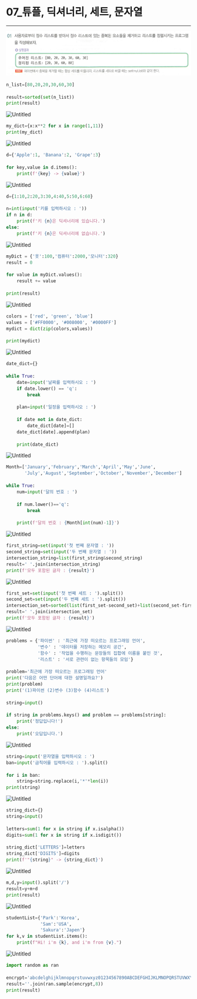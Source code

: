 # 07_튜플, 딕셔너리, 세트, 문자열

---

![Untitled](_img/2024-06-20/Untitled.png)

```python
n_list=[80,20,20,30,60,30]

result=sorted(set(n_list))
print(result)
```

![Untitled](07_%E1%84%90%E1%85%B2%E1%84%91%E1%85%B3%E1%86%AF,%20%E1%84%83%E1%85%B5%E1%86%A8%E1%84%89%E1%85%A7%E1%84%82%E1%85%A5%E1%84%85%E1%85%B5,%20%E1%84%89%E1%85%A6%E1%84%90%E1%85%B3,%20%E1%84%86%E1%85%AE%E1%86%AB%E1%84%8C%E1%85%A1%E1%84%8B%E1%85%A7%E1%86%AF%20b8beac30f9b5488495c1fd68356b1cbb/Untitled%201.png)

```python
my_dict={x:x**2 for x in range(1,11)}
print(my_dict)
```

![Untitled](07_%E1%84%90%E1%85%B2%E1%84%91%E1%85%B3%E1%86%AF,%20%E1%84%83%E1%85%B5%E1%86%A8%E1%84%89%E1%85%A7%E1%84%82%E1%85%A5%E1%84%85%E1%85%B5,%20%E1%84%89%E1%85%A6%E1%84%90%E1%85%B3,%20%E1%84%86%E1%85%AE%E1%86%AB%E1%84%8C%E1%85%A1%E1%84%8B%E1%85%A7%E1%86%AF%20b8beac30f9b5488495c1fd68356b1cbb/Untitled%202.png)

```python
d={'Apple':1, 'Banana':2, 'Grape':3}

for key,value in d.items():
    print(f'{key} -> {value}')
```

![Untitled](07_%E1%84%90%E1%85%B2%E1%84%91%E1%85%B3%E1%86%AF,%20%E1%84%83%E1%85%B5%E1%86%A8%E1%84%89%E1%85%A7%E1%84%82%E1%85%A5%E1%84%85%E1%85%B5,%20%E1%84%89%E1%85%A6%E1%84%90%E1%85%B3,%20%E1%84%86%E1%85%AE%E1%86%AB%E1%84%8C%E1%85%A1%E1%84%8B%E1%85%A7%E1%86%AF%20b8beac30f9b5488495c1fd68356b1cbb/Untitled%203.png)

```python
d={1:10,2:20,3:30,4:40,5:50,6:60}

n=int(input('키를 입력하시오 : '))
if n in d:
    print(f'키 {n}은 딕셔너리에 있습니다.')
else:
    print(f'키 {n}은 딕셔너리에 없습니다.')
```

![Untitled](07_%E1%84%90%E1%85%B2%E1%84%91%E1%85%B3%E1%86%AF,%20%E1%84%83%E1%85%B5%E1%86%A8%E1%84%89%E1%85%A7%E1%84%82%E1%85%A5%E1%84%85%E1%85%B5,%20%E1%84%89%E1%85%A6%E1%84%90%E1%85%B3,%20%E1%84%86%E1%85%AE%E1%86%AB%E1%84%8C%E1%85%A1%E1%84%8B%E1%85%A7%E1%86%AF%20b8beac30f9b5488495c1fd68356b1cbb/Untitled%204.png)

```python
myDict = {'옷':100,'컴퓨터':2000,'모니터':320}
result = 0

for value in myDict.values():
    result += value
    
print(result)
```

![Untitled](07_%E1%84%90%E1%85%B2%E1%84%91%E1%85%B3%E1%86%AF,%20%E1%84%83%E1%85%B5%E1%86%A8%E1%84%89%E1%85%A7%E1%84%82%E1%85%A5%E1%84%85%E1%85%B5,%20%E1%84%89%E1%85%A6%E1%84%90%E1%85%B3,%20%E1%84%86%E1%85%AE%E1%86%AB%E1%84%8C%E1%85%A1%E1%84%8B%E1%85%A7%E1%86%AF%20b8beac30f9b5488495c1fd68356b1cbb/Untitled%205.png)

```python
colors = ['red', 'green', 'blue']
values = ['#FF0000', '#008000', '#0000FF']
mydict = dict(zip(colors,values))

print(mydict)
```

![Untitled](07_%E1%84%90%E1%85%B2%E1%84%91%E1%85%B3%E1%86%AF,%20%E1%84%83%E1%85%B5%E1%86%A8%E1%84%89%E1%85%A7%E1%84%82%E1%85%A5%E1%84%85%E1%85%B5,%20%E1%84%89%E1%85%A6%E1%84%90%E1%85%B3,%20%E1%84%86%E1%85%AE%E1%86%AB%E1%84%8C%E1%85%A1%E1%84%8B%E1%85%A7%E1%86%AF%20b8beac30f9b5488495c1fd68356b1cbb/Untitled%206.png)

```python
date_dict={}

while True:
    date=input('날짜를 입력하시오 : ')
    if date.lower() == 'q':
        break
    
    plan=input('일정을 입력하시오 : ')

    if date not in date_dict:
        date_dict[date]=[]
    date_dict[date].append(plan)

    print(date_dict)
```

![Untitled](07_%E1%84%90%E1%85%B2%E1%84%91%E1%85%B3%E1%86%AF,%20%E1%84%83%E1%85%B5%E1%86%A8%E1%84%89%E1%85%A7%E1%84%82%E1%85%A5%E1%84%85%E1%85%B5,%20%E1%84%89%E1%85%A6%E1%84%90%E1%85%B3,%20%E1%84%86%E1%85%AE%E1%86%AB%E1%84%8C%E1%85%A1%E1%84%8B%E1%85%A7%E1%86%AF%20b8beac30f9b5488495c1fd68356b1cbb/Untitled%207.png)

```python
Month=['January','February','March','April','May','June',
       'July','August','September','October','November','December']

while True:
    num=input('달의 번호 : ')

    if num.lower()=='q':
        break
    
    print(f'달의 번호 : {Month[int(num)-1]}')
```

![Untitled](07_%E1%84%90%E1%85%B2%E1%84%91%E1%85%B3%E1%86%AF,%20%E1%84%83%E1%85%B5%E1%86%A8%E1%84%89%E1%85%A7%E1%84%82%E1%85%A5%E1%84%85%E1%85%B5,%20%E1%84%89%E1%85%A6%E1%84%90%E1%85%B3,%20%E1%84%86%E1%85%AE%E1%86%AB%E1%84%8C%E1%85%A1%E1%84%8B%E1%85%A7%E1%86%AF%20b8beac30f9b5488495c1fd68356b1cbb/Untitled%208.png)

```python
first_string=set(input('첫 번째 문자열 : '))
second_string=set(input('두 번째 문자열 : '))
intersection_string=list(first_string&second_string)
result=' '.join(intersection_string)
print(f'모두 포함된 글자 : {result}')
```

![Untitled](07_%E1%84%90%E1%85%B2%E1%84%91%E1%85%B3%E1%86%AF,%20%E1%84%83%E1%85%B5%E1%86%A8%E1%84%89%E1%85%A7%E1%84%82%E1%85%A5%E1%84%85%E1%85%B5,%20%E1%84%89%E1%85%A6%E1%84%90%E1%85%B3,%20%E1%84%86%E1%85%AE%E1%86%AB%E1%84%8C%E1%85%A1%E1%84%8B%E1%85%A7%E1%86%AF%20b8beac30f9b5488495c1fd68356b1cbb/Untitled%209.png)

```python
first_set=set(input('첫 번째 세트 : ').split())
second_set=set(input('두 번째 세트 : ').split())
intersection_set=sorted(list(first_set-second_set)+list(second_set-first_set))
result=' '.join(intersection_set)
print(f'모두 포함된 글자 : {result}')
```

![Untitled](07_%E1%84%90%E1%85%B2%E1%84%91%E1%85%B3%E1%86%AF,%20%E1%84%83%E1%85%B5%E1%86%A8%E1%84%89%E1%85%A7%E1%84%82%E1%85%A5%E1%84%85%E1%85%B5,%20%E1%84%89%E1%85%A6%E1%84%90%E1%85%B3,%20%E1%84%86%E1%85%AE%E1%86%AB%E1%84%8C%E1%85%A1%E1%84%8B%E1%85%A7%E1%86%AF%20b8beac30f9b5488495c1fd68356b1cbb/Untitled%2010.png)

```python
problems = {'파이썬' : '최근에 가장 떠오르는 프로그래밍 언어',
            '변수' : '데이터를 저장하는 메모리 공간',
            '함수' : '작업을 수행하는 문장들의 집합에 이름을 붙인 것',
            '리스트' : '서로 관련이 없는 항목들의 모임'}

problem='최근에 가장 떠오르는 프로그래밍 언어'
print('다음은 어떤 단어에 대한 설명일까요?')
print(problem)
print('(1)파이썬 (2)변수 (3)함수 (4)리스트')

string=input()

if string in problems.keys() and problem == problems[string]:
    print('정답입니다!')
else:
    print('오답입니다.')
```

![Untitled](07_%E1%84%90%E1%85%B2%E1%84%91%E1%85%B3%E1%86%AF,%20%E1%84%83%E1%85%B5%E1%86%A8%E1%84%89%E1%85%A7%E1%84%82%E1%85%A5%E1%84%85%E1%85%B5,%20%E1%84%89%E1%85%A6%E1%84%90%E1%85%B3,%20%E1%84%86%E1%85%AE%E1%86%AB%E1%84%8C%E1%85%A1%E1%84%8B%E1%85%A7%E1%86%AF%20b8beac30f9b5488495c1fd68356b1cbb/Untitled%2011.png)

```python
string=input('문자열을 입력하시오 : ')
ban=input('금칙어를 입력하시오 : ').split()

for i in ban:
    string=string.replace(i,'*'*len(i))
print(string)
```

![Untitled](07_%E1%84%90%E1%85%B2%E1%84%91%E1%85%B3%E1%86%AF,%20%E1%84%83%E1%85%B5%E1%86%A8%E1%84%89%E1%85%A7%E1%84%82%E1%85%A5%E1%84%85%E1%85%B5,%20%E1%84%89%E1%85%A6%E1%84%90%E1%85%B3,%20%E1%84%86%E1%85%AE%E1%86%AB%E1%84%8C%E1%85%A1%E1%84%8B%E1%85%A7%E1%86%AF%20b8beac30f9b5488495c1fd68356b1cbb/Untitled%2012.png)

```python
string_dict={}
string=input()

letters=sum(1 for x in string if x.isalpha())
digits=sum(1 for x in string if x.isdigit())

string_dict['LETTERS']=letters
string_dict['DIGITS']=digits
print(f'"{string}" -> {string_dict}')
```

![Untitled](07_%E1%84%90%E1%85%B2%E1%84%91%E1%85%B3%E1%86%AF,%20%E1%84%83%E1%85%B5%E1%86%A8%E1%84%89%E1%85%A7%E1%84%82%E1%85%A5%E1%84%85%E1%85%B5,%20%E1%84%89%E1%85%A6%E1%84%90%E1%85%B3,%20%E1%84%86%E1%85%AE%E1%86%AB%E1%84%8C%E1%85%A1%E1%84%8B%E1%85%A7%E1%86%AF%20b8beac30f9b5488495c1fd68356b1cbb/Untitled%2013.png)

```python
m,d,y=input().split('/')
result=y+m+d
print(result)
```

![Untitled](07_%E1%84%90%E1%85%B2%E1%84%91%E1%85%B3%E1%86%AF,%20%E1%84%83%E1%85%B5%E1%86%A8%E1%84%89%E1%85%A7%E1%84%82%E1%85%A5%E1%84%85%E1%85%B5,%20%E1%84%89%E1%85%A6%E1%84%90%E1%85%B3,%20%E1%84%86%E1%85%AE%E1%86%AB%E1%84%8C%E1%85%A1%E1%84%8B%E1%85%A7%E1%86%AF%20b8beac30f9b5488495c1fd68356b1cbb/Untitled%2014.png)

```python
studentList={'Park':'Korea',
             'Sam':'USA',
             'Sakura':'Japen'}
for k,v in studentList.items():
    print(f"Hi! i'm {k}, and i'm from {v}.")
```

![Untitled](07_%E1%84%90%E1%85%B2%E1%84%91%E1%85%B3%E1%86%AF,%20%E1%84%83%E1%85%B5%E1%86%A8%E1%84%89%E1%85%A7%E1%84%82%E1%85%A5%E1%84%85%E1%85%B5,%20%E1%84%89%E1%85%A6%E1%84%90%E1%85%B3,%20%E1%84%86%E1%85%AE%E1%86%AB%E1%84%8C%E1%85%A1%E1%84%8B%E1%85%A7%E1%86%AF%20b8beac30f9b5488495c1fd68356b1cbb/Untitled%2015.png)

```python
import random as ran

encrypt='abcdelghijklmnopqrstuvwxyz01234567890ABCDEFGHIJKLMNOPQRSTUVWXYZ!@#$%^&*()?'
result=''.join(ran.sample(encrypt,8))
print(result)
```

